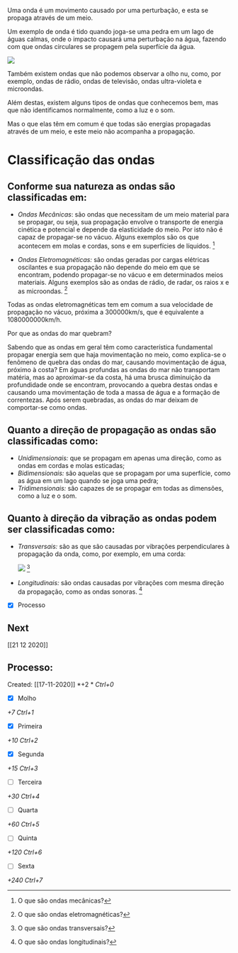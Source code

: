 Uma onda é um movimento causado por uma perturbação, e esta se propaga através de um meio.

Um exemplo de onda é tido quando joga-se uma pedra em um lago de águas calmas, onde o impacto causará uma perturbação na água, fazendo com que ondas circulares se propagem pela superfície da água.

![](https://www.sofisica.com.br/conteudos/Ondulatoria/Ondas/figuras/clas1.gif)

Também existem ondas que não podemos observar a olho nu, como, por exemplo, ondas de rádio, ondas de televisão, ondas ultra-violeta e microondas.

Além destas, existem alguns tipos de ondas que conhecemos bem, mas que não identificamos normalmente, como a luz e o som.

Mas o que elas têm em comum é que todas são energias propagadas através de um meio, e este meio não acompanha a propagação.

# Classificação das ondas

## Conforme sua natureza as ondas são classificadas em:

-   *Ondas Mecânicas*: são ondas que necessitam de um meio material para se propagar, ou seja, sua propagação envolve o transporte de energia cinética e potencial e depende da elasticidade do meio. Por isto não é capaz de propagar-se no vácuo. Alguns exemplos são os que acontecem em molas e cordas, sons e em superfícies de líquidos. [^1]

[^1]: O que são ondas mecânicas?

-   *Ondas Eletromagnéticas:* são ondas geradas por cargas elétricas oscilantes e sua propagação não depende do meio em que se encontram, podendo propagar-se no vácuo e em determinados meios materiais. Alguns exemplos são as ondas de rádio, de radar, os raios x e as microondas. [^2]

[^2]: O que são ondas eletromagnéticas?


Todas as ondas eletromagnéticas tem em comum a sua velocidade de propagação no vácuo, próxima a 300000km/s, que é equivalente a 1080000000km/h.


Por que as ondas do mar quebram?

Sabendo que as     ondas em geral têm como               característica     fundamental        propagar energia   sem que haja       movimentação no    meio, como         explica-se o       fenômeno de quebra das ondas do mar,  causando           movimentação de    água, próximo à    costa?                                 Em águas profundas as ondas do mar    não transportam    matéria, mas ao    aproximar-se da    costa, há uma      brusca diminuição  da profundidade    onde se encontram, provocando a       quebra destas      ondas e causando   uma movimentação   de toda a massa de água e a formação  de correntezas.                        Após serem         quebradas, as      ondas do mar       deixam de          comportar-se como  ondas.          
## Quanto a direção de propagação as ondas são classificadas como:

-   *Unidimensionais:* que se propagam em apenas uma direção, como as ondas em cordas e molas esticadas;
-   *Bidimensionais:* são aquelas que se propagam por uma superfície, como as água em um lago quando se joga uma pedra;
-   *Tridimensionais:* são capazes de se propagar em todas as dimensões, como a luz e o som.

## Quanto à direção da vibração as ondas podem ser classificadas como:

-   *Transversais:* são as que são causadas por vibrações perpendiculares à propagação da onda, como, por exemplo, em uma corda: 

    ![](https://www.sofisica.com.br/conteudos/Ondulatoria/Ondas/figuras/clas2.GIF) [^3]
	
	[^3]: O que são ondas transversais? 
	

-   *Longitudinais:* são ondas causadas por vibrações com mesma direção da propagação, como as ondas sonoras. [^4]

[^4]: O que são ondas longitudinais?


- [x] Processo 

## Next
[[21 12 2020]]
## Processo:
Created: [[17-11-2020]]
*+2 *  *Ctrl+0*
- [x] Molho  

*+7*  *Ctrl+1*

- [x] Primeira 

*+10*  *Ctrl+2*

- [x] Segunda

*+15*  *Ctrl+3*

- [ ] Terceira 

*+30*  *Ctrl+4*

- [ ] Quarta 

*+60*  *Ctrl+5*

- [ ] Quinta 

*+120*  *Ctrl+6*

- [ ] Sexta 

*+240*  *Ctrl+7*
